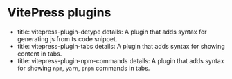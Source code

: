 # VitePress plugins

- title: vitepress-plugin-detype
  details: A plugin that adds syntax for generating js from ts code snippet.
- title: vitepress-plugin-tabs
  details: A plugin that adds syntax for showing content in tabs.
- title: vitepress-plugin-npm-commands
  details: A plugin that adds syntax for showing `npm`, `yarn`, `pnpm` commands in tabs.
